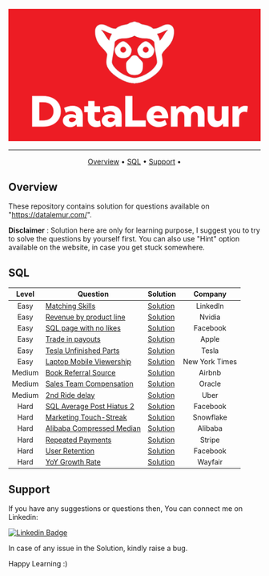 ![Project Logo][dl_logo]

---

<p align="center">
  <a href="#overview">Overview</a> •
  <a href="#sql">SQL</a> •
  <a href="#support">Support</a> •
</p>


## Overview
These repository contains solution for questions available on "https://datalemur.com/".

**Disclaimer** : Solution here are only for learning purpose, I suggest you to try to solve the questions by yourself first. You can also use "Hint" option available on the website, in case you get stuck somewhere.

## SQL

| Level | Question | Solution | Company |
|:------:|------|---------|:---------:|
| Easy | [Matching Skills](https://datalemur.com/questions/matching-skills) | [Solution](SQL/Easy/matching-skills.sql) | Linkedln |
| Easy | [Revenue by product line](https://datalemur.com/questions/revenue-by-product-line) | [Solution](SQL/Easy/revenue-by-product-line.sql)| Nvidia |
| Easy | [SQL page with no likes](https://datalemur.com/questions/sql-page-with-no-likes) | [Solution](SQL/Easy/sql-page-with-no-likes.sql)| Facebook |
| Easy | [Trade in payouts](https://datalemur.com/questions/trade-in-payouts) | [Solution](SQL/Easy/trade-in-payouts.sql)| Apple |
| Easy | [Tesla Unfinished Parts](https://datalemur.com/questions/tesla-unfinished-parts) | [Solution](SQL/Easy/tesla-unfinished-parts.sql)| Tesla |
| Easy | [Laptop Mobile Viewership](https://datalemur.com/questions/laptop-mobile-viewership) | [Solution](SQL/Easy/laptop-mobile-viewership.sql)| New York Times |
| Medium | [Book Referral Source](https://datalemur.com/questions/booking-referral-source) | [Solution](SQL/Medium/booking-referral-source.sql)| Airbnb |
| Medium | [Sales Team Compensation](https://datalemur.com/questions/sales-team-compensation) | [Solution](SQL/Medium/sales-team-compensation.sql)| Oracle |
| Medium | [2nd Ride delay](https://datalemur.com/questions/2nd-ride-delay) | [Solution](SQL/Medium/2nd-ride-delay.sql)| Uber |
| Hard | [SQL Average Post Hiatus 2](https://datalemur.com/questions/sql-average-post-hiatus-2) | [Solution](SQL/Hard/sql-average-post-hiatus-2.sql)| Facebook |
| Hard | [Marketing Touch-Streak](https://datalemur.com/questions/marketing-touch-streak) | [Solution](SQL/Hard/marketing-touch-streak.sql) | Snowflake
| Hard | [Alibaba Compressed Median](https://datalemur.com/questions/alibaba-compressed-median) | [Solution](SQL/Hard/alibaba-compressed-median.sql) | Alibaba
| Hard | [Repeated Payments](https://datalemur.com/questions/repeated-payments) | [Solution](SQL/Hard/repeated-payments.sql) | Stripe
| Hard | [User Retention](https://datalemur.com/questions/user-retention) | [Solution](SQL/Hard/user-retention.sql) | Facebook
| Hard | [YoY Growth Rate](https://datalemur.com/questions/user-yoy-growth-rate) | [Solution](SQL/Hard/yoy-growth-rate.sql) | Wayfair


## Support

If you have any suggestions or questions then, You can connect me on Linkedin:

[![Linkedin Badge][linkedinbadge]][linkedin]

In case of any issue in the Solution, kindly raise a bug.

Happy Learning :)


<!-- Image Links -->
[dl_logo]: images/data_lemur.png

<!-- Profile Links -->
[linkedin]: https://www.linkedin.com/in/tajinder-55/

<!-- Shields Profile Links -->
[linkedinbadge]: https://img.shields.io/badge/linkedin-blue?logo=linkedin